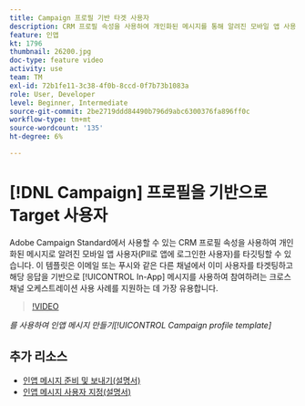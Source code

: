 ```yaml
---
title: Campaign 프로필 기반 타겟 사용자
description: CRM 프로필 속성을 사용하여 개인화된 메시지를 통해 알려진 모바일 앱 사용자를 타깃팅하는 방법을 알아봅니다.
feature: 인앱
kt: 1796
thumbnail: 26200.jpg
doc-type: feature video
activity: use
team: TM
exl-id: 72b1fe11-3c38-4f0b-8ccd-0f7b73b1083a
role: User, Developer
level: Beginner, Intermediate
source-git-commit: 2be2719ddd84490b796d9abc6300376fa896ff0c
workflow-type: tm+mt
source-wordcount: '135'
ht-degree: 6%

---
```


# [!DNL Campaign] 프로필을 기반으로 Target 사용자

Adobe Campaign Standard에서 사용할 수 있는 CRM 프로필 속성을 사용하여 개인화된 메시지로 알려진 모바일 앱 사용자(PII로 앱에 로그인한 사용자)를 타깃팅할 수 있습니다. 이 템플릿은 이메일 또는 푸시와 같은 다른 채널에서 이미 사용자를 타겟팅하고 해당 응답을 기반으로 [!UICONTROL In-App] 메시지를 사용하여 참여하려는 크로스 채널 오케스트레이션 사용 사례를 지원하는 데 가장 유용합니다.

>[!VIDEO](https://video.tv.adobe.com/v/26200?quality=12)

*를 사용하여 인앱 메시지 만들기[!UICONTROL Campaign profile template]*

## 추가 리소스

* [인앱 메시지 준비 및 보내기(설명서)](https://docs.adobe.com/content/help/en/campaign-standard/using/communication-channels/in-app-messaging/preparing-and-sending-an-in-app-message.html)
* [인앱 메시지 사용자 지정(설명서)](https://docs.adobe.com/content/help/en/campaign-standard/using/communication-channels/in-app-messaging/customizing-an-in-app-message.html)
